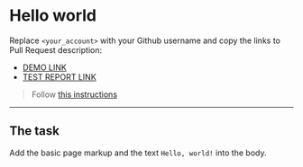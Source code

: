 # Hello world
Replace `<your_account>` with your Github username and copy the links to Pull Request description:
- [DEMO LINK](https://Mikhaylo-Orlov.github.io/layout_hello-world/)
- [TEST REPORT LINK](https://Mikhaylo-Orlov.github.io/layout_hello-world/report/html_report/)

> Follow [this instructions](https://mate-academy.github.io/layout_task-guideline/#how-to-solve-the-layout-tasks-on-github)
___

## The task 
Add the basic page markup and the text `Hello, world!` into the body.
